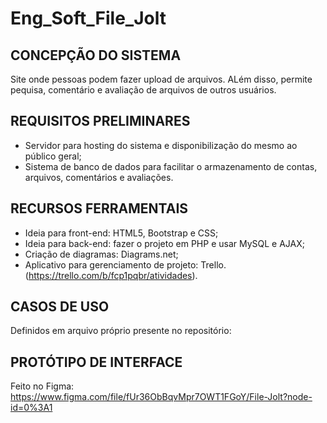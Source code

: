 # Eng_Soft_File_Jolt

## CONCEPÇÃO DO SISTEMA

Site onde pessoas podem fazer upload de arquivos. ALém disso, permite pequisa, comentário e avaliação de arquivos de outros usuários.

## REQUISITOS PRELIMINARES

- Servidor para hosting do sistema e disponibilização do mesmo ao público geral;
- Sistema de banco de dados para facilitar o armazenamento de contas, arquivos, comentários e avaliações.

## RECURSOS FERRAMENTAIS

- Ideia para front-end: HTML5, Bootstrap e CSS;
- Ideia para back-end: fazer o projeto em PHP e usar MySQL e AJAX;
- Criação de diagramas: Diagrams.net;
- Aplicativo para gerenciamento de projeto: Trello.
(https://trello.com/b/fcp1pqbr/atividades).

## CASOS DE USO

Definidos em arquivo próprio presente no repositório:

## PROTÓTIPO DE INTERFACE

Feito no Figma: https://www.figma.com/file/fUr36ObBqvMpr7OWT1FGoY/File-Jolt?node-id=0%3A1
